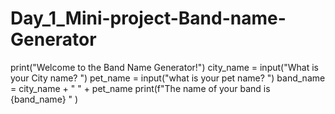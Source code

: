 # Day_1_Mini-project-Band-name-Generator
print("Welcome to the Band Name Generator!")
city_name = input("What is your City name? ")
pet_name =  input("what is your pet name? ")
band_name = city_name + " " + pet_name
print(f"The name of your band is {band_name} " )
